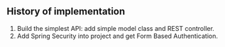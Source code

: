 History of implementation
-------------------------

1. Build the simplest API: add simple model class and REST controller.
2. Add Spring Security into project and get Form Based Authentication.
